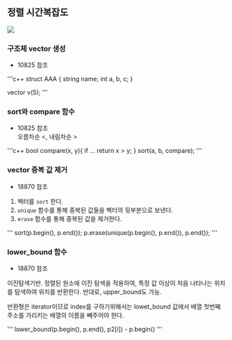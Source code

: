 ## 정렬 시간복잡도 
<img src="https://github.com/user-attachments/assets/2203a1fa-01ee-416e-87b3-a4a17511d8d3">
  
### 구조체 vector 생성
- 10825 참조  

'''c++
struct AAA { 
  string name;
  int a, b, c;
}
  
vector<AAA> v(5);
'''  
  
### sort와 compare 함수
- 10825 참조  
오름차순 <, 내림차순 >  

'''c++
bool compare(x, y){
  if ...
  return x > y;
}
sort(a, b, compare);
'''  

### vector 중복 값 제거
- 18870 참조
1. 벡터를 `sort` 한다.
2. `unique` 함수를 통해 중복된 값들을 벡터의 뒷부분으로 보낸다.
3. `erase` 함수를 통해 중복된 값을 제거한다.  

'''
sort(p.begin(), p.end());
p.erase(unique(p.begin(), p.end()), p.end());
'''  

### lower_bound 함수
- 18870 참조  

이진탐색기반.
정렬된 원소에 이진 탐색을 적용하여, 특정 값 이상이 처음 나타나는 위치를 탐색하여 위치를 반환한다. 반대로, upper_bound도 가능.  

반환형은 iterator이므로 index를 구하기위해서는 
lowet_bound 값에서 배열 첫번째 주소를 가리키는 배열의 이름을 빼주어야 한다.  

'''
lower_bound(p.begin(), p.end(), p2[i]) - p.begin() 
'''
